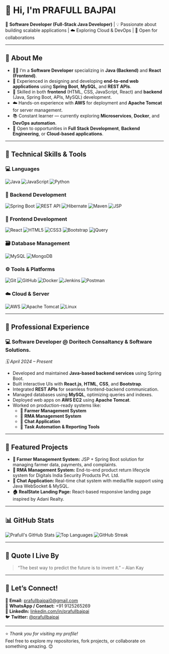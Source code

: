 # 👋 Hi, I'm **PRAFULL BAJPAI**

🚀 **Software Developer (Full-Stack Java Developer)** | 💡 Passionate about building scalable applications | ☁️ Exploring Cloud & DevOps | 🤝 Open for collaborations  

---

## 🔎 **About Me**
- 👨‍💻 I’m a **Software Developer** specializing in **Java (Backend)** and **React (Frontend)**.  
- 🧩 Experienced in designing and developing **end-to-end web applications** using **Spring Boot**, **MySQL**, and **REST APIs**.  
- 🎯 Skilled in both **frontend** (HTML, CSS, JavaScript, React) and **backend** (Java, Spring Boot, APIs, MySQL) development.  
- ☁️ Hands-on experience with **AWS** for deployment and **Apache Tomcat** for server management.  
- 📚 Constant learner — currently exploring **Microservices**, **Docker**, and **DevOps automation**.  
- 💼 Open to opportunities in **Full Stack Development**, **Backend Engineering**, or **Cloud-based applications**.  

---

## 🧠 **Technical Skills & Tools**

### 💻 **Languages**
![Java](https://img.shields.io/badge/Java-%23ED8B00.svg?style=for-the-badge&logo=openjdk&logoColor=white)
![JavaScript](https://img.shields.io/badge/JavaScript-%23323330.svg?style=for-the-badge&logo=javascript&logoColor=%23F7DF1E)
![Python](https://img.shields.io/badge/Python-%233776AB.svg?style=for-the-badge&logo=python&logoColor=white)

### 🧩 **Backend Development**
![Spring Boot](https://img.shields.io/badge/Spring%20Boot-%236DB33F.svg?style=for-the-badge&logo=springboot&logoColor=white)
![REST API](https://img.shields.io/badge/REST%20API-%23000000.svg?style=for-the-badge&logo=fastapi&logoColor=white)
![Hibernate](https://img.shields.io/badge/Hibernate-%2392B84E.svg?style=for-the-badge&logo=hibernate&logoColor=white)
![Maven](https://img.shields.io/badge/Maven-%23C71A36.svg?style=for-the-badge&logo=apachemaven&logoColor=white)
![JSP](https://img.shields.io/badge/JSP%20%2F%20Servlets-%23E34F26.svg?style=for-the-badge&logo=java&logoColor=white)

### 🎨 **Frontend Development**
![React](https://img.shields.io/badge/React-%2320232a.svg?style=for-the-badge&logo=react&logoColor=%2361DAFB)
![HTML5](https://img.shields.io/badge/HTML5-%23E34F26.svg?style=for-the-badge&logo=html5&logoColor=white)
![CSS3](https://img.shields.io/badge/CSS3-%231572B6.svg?style=for-the-badge&logo=css3&logoColor=white)
![Bootstrap](https://img.shields.io/badge/Bootstrap-%237952B3.svg?style=for-the-badge&logo=bootstrap&logoColor=white)
![jQuery](https://img.shields.io/badge/jQuery-%230769AD.svg?style=for-the-badge&logo=jquery&logoColor=white)

### 🗃️ **Database Management**
![MySQL](https://img.shields.io/badge/MySQL-%2300f.svg?style=for-the-badge&logo=mysql&logoColor=white)
![MongoDB](https://img.shields.io/badge/MongoDB-%234ea94b.svg?style=for-the-badge&logo=mongodb&logoColor=white)

### ⚙️ **Tools & Platforms**
![Git](https://img.shields.io/badge/Git-%23F05033.svg?style=for-the-badge&logo=git&logoColor=white)
![GitHub](https://img.shields.io/badge/GitHub-%23181717.svg?style=for-the-badge&logo=github&logoColor=white)
![Docker](https://img.shields.io/badge/Docker-%232496ED.svg?style=for-the-badge&logo=docker&logoColor=white)
![Jenkins](https://img.shields.io/badge/Jenkins-%23D24939.svg?style=for-the-badge&logo=jenkins&logoColor=white)
![Postman](https://img.shields.io/badge/Postman-%23FF6C37.svg?style=for-the-badge&logo=postman&logoColor=white)

### ☁️ **Cloud & Server**
![AWS](https://img.shields.io/badge/AWS-%23FF9900.svg?style=for-the-badge&logo=amazonaws&logoColor=white)
![Apache Tomcat](https://img.shields.io/badge/Apache%20Tomcat-%23F8DC75.svg?style=for-the-badge&logo=apachetomcat&logoColor=black)
![Linux](https://img.shields.io/badge/Linux-%23FCC624.svg?style=for-the-badge&logo=linux&logoColor=black)

---

## 💼 **Professional Experience**

### 💻 Software Developer @ Doritech Consaltancy & Software Solutions.  
*🗓️ April 2024 – Present*  
- Developed and maintained **Java-based backend services** using Spring Boot.  
- Built interactive UIs with **React.js**, **HTML**, **CSS**, and **Bootstrap**.  
- Integrated **REST APIs** for seamless frontend-backend communication.  
- Managed databases using **MySQL**, optimizing queries and indexes.  
- Deployed web apps on **AWS EC2** using **Apache Tomcat**.  
- Worked on production-ready systems like:
  - 🌾 **Farmer Management System**
  - 🔧 **RMA Management System**
  - 💬 **Chat Application**
  - 🧾 **Task Automation & Reporting Tools**

---

## 🧩 **Featured Projects**
- **🌾 Farmer Management System:** JSP + Spring Boot solution for managing farmer data, payments, and complaints.  
- **🔧 RMA Management System:** End-to-end product return lifecycle system for Digitals India Security Products Pvt. Ltd.  
- **💬 Chat Application:** Real-time chat system with media/file support using Java WebSocket & MySQL.  
- **🏠 RealState Landing Page:** React-based responsive landing page inspired by Adani Realty.  

---

## 📊 **GitHub Stats**
![Prafull's GitHub Stats](https://github-readme-stats.vercel.app/api?username=PRAFULLBAJPAI&show_icons=true&theme=radical)
![Top Languages](https://github-readme-stats.vercel.app/api/top-langs/?username=PRAFULLBAJPAI&layout=compact&theme=radical)
![GitHub Streak](https://github-readme-streak-stats.herokuapp.com/?user=PRAFULLBAJPAI&theme=radical)

---

## 🌟 **Quote I Live By**
> “The best way to predict the future is to invent it.” – Alan Kay  

---

## 💬 **Let’s Connect!**
📧 **Email:** [prafullbajpai0@gmail.com](mailto:prafullbajpai0@gmail.com)  
📱 **WhatsApp / Contact:** +91 9125265269  
💼 **LinkedIn:** [linkedin.com/in/prafullbajpai](https://linkedin.com/in/prafullbajpai)  
🐦 **Twitter:** [@prafullbajpai](https://twitter.com/prafullbajpai)

---

⭐ *Thank you for visiting my profile!*  
Feel free to explore my repositories, fork projects, or collaborate on something amazing. 😊
